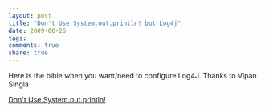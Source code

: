 ```yaml
---
layout: post
title: "Don't Use System.out.println! but Log4j"
date: 2009-06-26
tags:
comments: true
share: true
---
```


Here is the bible when you want/need to configure Log4J. Thanks to Vipan Singla

<a href="http://www.vipan.com/htdocs/log4jhelp.html">Don't Use System.out.println!</a>
